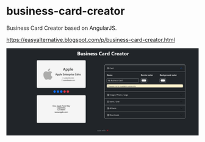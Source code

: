 # business-card-creator
Business Card Creator based on AngularJS.


https://easyalternative.blogspot.com/p/business-card-creator.html

![Screenshot of desktop UI, Business Card Creator](https://github.com/dayan-dev/business-card-creator/blob/main/Screenshot_2023-11-19_at_19-42-30_Business_Card_Creator.png)
